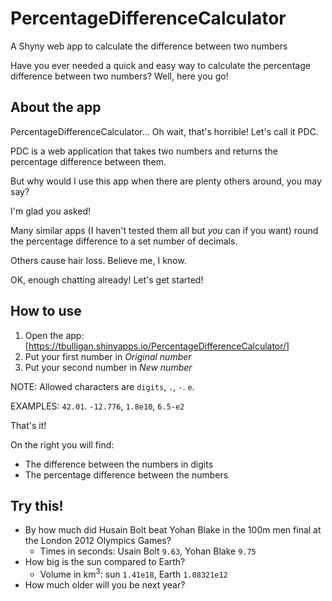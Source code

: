 # PercentageDifferenceCalculator
A Shyny web app to calculate the difference between two numbers

Have you ever needed a quick and easy way to calculate the percentage difference between two numbers? Well, here you go!

## About the app

PercentageDifferenceCalculator... Oh wait, that's horrible! Let's call it PDC.

PDC is a web application that takes two numbers and returns the percentage difference between them.

But why would I use this app when there are plenty others around, you may say?

I'm glad you asked!

Many similar  apps (I haven't tested them all but _you_ can if you want) round the percentage difference to a set number of decimals.

Others cause hair loss. Believe me, I know.

OK, enough chatting already! Let's get started!

## How to use

1. Open the app: [https://tbulligan.shinyapps.io/PercentageDifferenceCalculator/]
2. Put your first number in _Original number_
3. Put your second number in _New number_

NOTE: Allowed characters are `digits`, `.`, `-`. `e`.

EXAMPLES: `42.01`. `-12.776`, `1.8e10`, `6.5-e2`

That's it!

On the right you will find:

* The difference between the numbers in digits
* The percentage difference between the numbers

## Try this!

* By how much did Husain Bolt beat Yohan Blake in the 100m men final at the London 2012 Olympics Games?
  * Times in seconds:  Usain Bolt `9.63`, Yohan Blake `9.75`
* How big is the sun compared to Earth?
  * Volume in km<sup>3</sup>: sun `1.41e18`, Earth `1.08321e12`
* How much older will you be next year?

